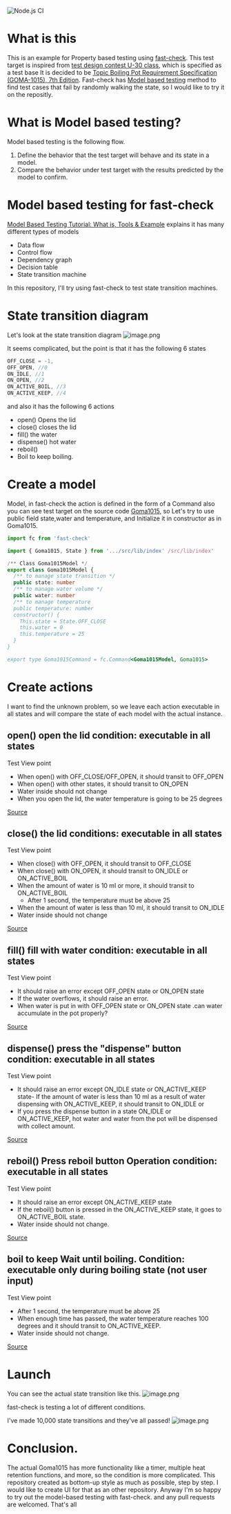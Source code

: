 ![Node.js CI](https://github.com/freddiefujiwara/goma-1015/workflows/Node.js%20CI/badge.svg)

# What is this

This is an example for Property based testing using [fast-check](https://github.com/dubzzz/fast-check).
This test target is inspired from [test design contest U-30 class](http://aster.or.jp/business/contest/rulebooku30.html), which is specified as a test base
It is decided to be [Topic Boiling Pot Requirement Specification (GOMA-1015), 7th Edition](http://www.sessame.jp/workinggroup/WorkingGroup2/POT_Specification.htm).
Fast-check has [Model based testing](https://www.guru99.com/model-based-testing-tutorial.html) method to find test cases that fail by randomly walking the state, so I would like to try it on the repositly.

# What is Model based testing?

Model based testing is the following flow.

1. Define the behavior that the test target will behave and its state in a model.
2. Compare the behavior under test target with the results predicted by the model to confirm.

# Model based testing for fast-check

[Model Based Testing Tutorial: What is, Tools & Example](https://www.guru99.com/model-based-testing-tutorial.html) explains it has many different types of models

- Data flow
- Control flow
- Dependency graph
- Decision table
- State transition machine

In this repository, I'll try using fast-check to test state transition machines.

# State transition diagram

Let's look at the state transition diagram
![image.png](https://qiita-image-store.s3.ap-northeast-1.amazonaws.com/0/1817/373dba8d-4b24-707e-478e-a3a71ab61716.png)

It seems complicated, but the point is that
it has the following 6 states

```TypeScript
OFF_CLOSE = -1,
OFF_OPEN, //0
ON_IDLE, //1
ON_OPEN, //2
ON_ACTIVE_BOIL, //3
ON_ACTIVE_KEEP, //4
```

and also it has the following 6 actions

- open() Opens the lid
- close() closes the lid
- fill() the water
- dispense() hot water
- reboil()
- Boil to keep boiling.

# Create a model

Model, in fast-check the action is defined in the form of a Command
also you can see test target on the source code [Goma1015](https://raw.githubusercontent.com/freddiefujiwara/goma-1015/master/src/lib/index.ts),
so Let's try to use public field state,water and temperature, and
Initialize it in constructor as in Goma1015.

```TypeScript
import fc from 'fast-check'

import { Goma1015, State } from '.../src/lib/index' /src/lib/index'

/** Class Goma1015Model */
export class Goma1015Model {
  /** to manage state transition */
  public state: number
  /** to manage water volume */
  public water: number
  /** to manage temperature
  public temperature: number
  constructor() {
    This.state = State.OFF_CLOSE
    this.water = 0
    this.temperature = 25
  }
}

export type Goma1015Command = fc.Command<Goma1015Model, Goma1015>
```

# Create actions

I want to find the unknown problem, so we leave each action executable in all states
and will compare the state of each model with the actual instance.

## open() open the lid condition: executable in all states

Test View point

- When open() with OFF_CLOSE/OFF_OPEN, it should transit to OFF_OPEN
- When open() with other states, it should transit to ON_OPEN
- Water inside should not change
- When you open the lid, the water temperature is going to be 25 degrees

[Source](https://raw.githubusercontent.com/freddiefujiwara/goma-1015/feature/model-based/model_based/OpenCommand.ts)

## close() the lid conditions: executable in all states

Test View point

- When close() with OFF_OPEN, it should transit to OFF_CLOSE
- When close() with ON_OPEN, it should transit to ON_IDLE or ON_ACTIVE_BOIL
- When the amount of water is 10 ml or more, it should transit to ON_ACTIVE_BOIL
  - After 1 second, the temperature must be above 25
- When the amount of water is less than 10 ml, it should transit to ON_IDLE
- Water inside should not change

[Source](https://raw.githubusercontent.com/freddiefujiwara/goma-1015/feature/model-based/model_based/CloseCommand.ts)

## fill() fill with water condition: executable in all states

Test View point

- It should raise an error except OFF_OPEN state or ON_OPEN state
- If the water overflows, it should raise an error.
- When water is put in with OFF_OPEN state or ON_OPEN state .can water accumulate in the pot properly?

[Source](https://raw.githubusercontent.com/freddiefujiwara/goma-1015/feature/model-based/model_based/FillCommand.ts)

## dispense() press the "dispense" button condition: executable in all states

Test View point

- It should raise an error except ON_IDLE state or ON_ACTIVE_KEEP state- If the amount of water is less than 10 ml as a result of water dispensing with ON_ACTIVE_KEEP, it should transit to ON_IDLE or
- If you press the dispense button in a state ON_IDLE or ON_ACTIVE_KEEP, hot water and water from the pot will be dispensed with collect amount.

[Source](https://raw.githubusercontent.com/freddiefujiwara/goma-1015/feature/model-based/model_based/DispenseCommand.ts)

## reboil() Press reboil button Operation condition: executable in all states

Test View point

- It should raise an error except ON_ACTIVE_KEEP state
- If the reboil() button is pressed in the ON_ACTIVE_KEEP state, it goes to ON_ACTIVE_BOIL state.
- Water inside should not change.

[Source](https://raw.githubusercontent.com/freddiefujiwara/goma-1015/feature/model-based/model_based/ReboilCommand.ts)

## boil to keep Wait until boiling. Condition: executable only during boiling state (not user input)

Test View point

- After 1 second, the temperature must be above 25
- When enough time has passed, the water temperature reaches 100 degrees and it should transit to ON_ACTIVE_KEEP.
- Water inside should not change.

[Source](https://raw.githubusercontent.com/freddiefujiwara/goma-1015/feature/model-based/model_based/BoilToKeepCommand.ts)

# Launch

You can see the actual state transition like this.
![image.png](https://qiita-image-store.s3.ap-northeast-1.amazonaws.com/0/1817/e14bacd8-11dd-124a-6b9d-dd39876a4345.png)

fast-check is testing a lot of different conditions.

I've made 10,000 state transitions and they've all passed!
![image.png](https://qiita-image-store.s3.ap-northeast-1.amazonaws.com/0/1817/4668dd3f-2f0b-7398-9725-07f381a9d6ff.png)

# Conclusion.

The actual Goma1015 has more functionality like a timer, multiple heat retention functions, and more, so the condition is more complicated.
This repository created as bottom-up style as much as possible, step by step.
I would like to create UI for that as an other repository.
Anyway I'm so happy to try out the model-based testing with fast-check.
and any pull requests are welcomed.
That's all
